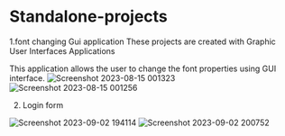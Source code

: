 # Standalone-projects

1.font changing Gui application
These projects are created with Graphic User Interfaces Applications

This application allows the user to change the font properties using GUI interface.
![Screenshot 2023-08-15 001323](https://github.com/sarjanUP/Standalone-projects/assets/119722954/cd656054-dd27-41b5-9b0e-5deb7b9d036a)
![Screenshot 2023-08-15 001256](https://github.com/sarjanUP/Standalone-projects/assets/119722954/6b05ff59-ba25-4d9b-9c7b-1ebb0b251ee8)



2. Login form
   
![Screenshot 2023-09-02 194114](https://github.com/sarjanUP/Standalone-projects/assets/119722954/04cf4bb3-7411-41e8-a395-5a05f89c5b21)
![Screenshot 2023-09-02 200752](https://github.com/sarjanUP/Standalone-projects/assets/119722954/05d6cb87-4fa4-4378-862d-0edd9a266f56)



